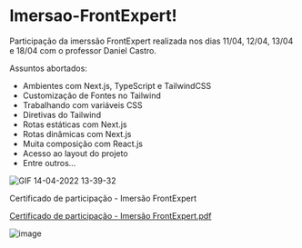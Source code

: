 # Imersao-FrontExpert!

Participação da imerssão FrontExpert realizada nos dias 11/04, 12/04, 13/04 e 18/04 com o professor Daniel Castro.

Assuntos abortados: 
- Ambientes com Next.js, TypeScript e TailwindCSS
- Customização de Fontes no Tailwind
- Trabalhando com variáveis CSS 
- Diretivas do Tailwind
- Rotas estáticas com Next.js
- Rotas dinâmicas com Next.js
- Muita composição com React.js
- Acesso ao layout do projeto
- Entre outros... 

![GIF 14-04-2022 13-39-32](https://user-images.githubusercontent.com/65515537/163437794-513bf1ee-04e7-4e2a-a9bc-b9a7e90a1254.gif)

Certificado de participação - Imersão FrontExpert

[Certificado de participação - Imersão FrontExpert.pdf](https://github.com/matheuslei/Imersao-FrontExpert/files/8642069/Certificado.de.participacao.-.Imersao.FrontExpert.pdf)

![image](https://user-images.githubusercontent.com/65515537/167171212-2abfda1b-4d27-4399-bc13-b3132e7ad00d.png)

